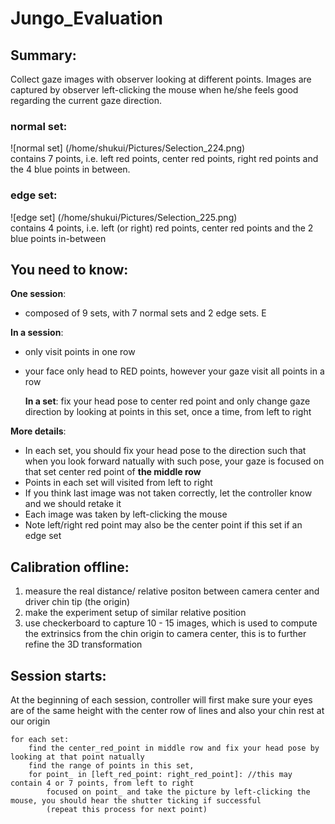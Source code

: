 # Jungo_Evaluation
## Summary:   
Collect gaze images with observer looking at different points. Images are captured by observer left-clicking the mouse when he/she feels good regarding the current gaze direction.

### normal set:
![normal set] (/home/shukui/Pictures/Selection_224.png)  
contains 7 points, i.e. left red points, center red points, right red points and the 4 blue points in between.				

### edge set: 
![edge set] (/home/shukui/Pictures/Selection_225.png)  
contains 4 points, i.e. left (or right) red points, center red points and the 2 blue points in-between

## You need to know:   
**One session**:
* composed of 9 sets, with 7 normal sets and 2 edge sets. E

**In a session**:  
* only visit points in one row
* your face only head to RED points, however your gaze visit all points in a row  

    **In a set**: 
    fix your head pose to center red point and only change gaze direction by looking at points in this set, once a time, from left to right    
    
**More details**:    
* In each set, you should fix your head pose to the direction such that when you look forward natually with such pose, your gaze is focused on that set center red point of **the middle row**				
* Points in each set will visited from left to right				
* If you think last image was not taken correctly, let the controller know and we should retake it				
* Each image was taken by left-clicking the mouse				
* Note left/right red point may also be the center point if this set if an edge set

## Calibration offline: 
1. measure the real distance/ relative positon between camera center and driver chin tip (the origin)
2. make the experiment setup of similar relative position
3. use checkerboard to capture 10 - 15 images, which is used to compute the extrinsics from the chin origin to camera center, this is to further refine the 3D transformation				

## Session starts:
At the beginning of each session, controller will first make sure your eyes are of the same height with the center row of lines and also your chin rest at our origin				
```
for each set:				
    find the center_red_point in middle row and fix your head pose by looking at that point natually 				
    find the range of points in this set, 
    for point_ in [left_red_point: right_red_point]: //this may contain 4 or 7 points, from left to right
        focused on point_ and take the picture by left-clicking the mouse, you should hear the shutter ticking if successful
        (repeat this process for next point)
```        
